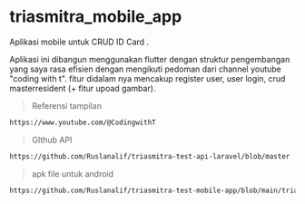 # triasmitra_mobile_app

Aplikasi mobile untuk CRUD ID Card .

Aplikasi ini dibangun menggunakan flutter dengan struktur pengembangan yang saya rasa efisien dengan mengikuti pedoman dari channel youtube "coding with t". fitur didalam nya mencakup register user, user login, crud masterresident (+ fitur upoad gambar).



> Referensi tampilan

```bash
https://www.youtube.com/@CodingwithT
```
> GIthub API

```bash
https://github.com/Ruslanalif/triasmitra-test-api-laravel/blob/master
```

> apk file untuk android

```bash
https://github.com/Ruslanalif/triasmitra-test-mobile-app/blob/main/triasmitra-idcard.apk
```

